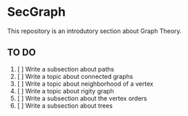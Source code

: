 # SecGraph
This repository is an introdutory section about Graph Theory.


## TO DO

1. [ ] Write a subsection about paths
2. [ ] Write a topic about connected graphs
4. [ ] Write a topic about neighborhood of a vertex
5. [ ] Write a topic about rigity graph
6. [ ] Write a subsection about the vertex orders
7. [ ] Write a subsection about trees


